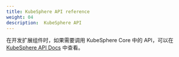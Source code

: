 ```yaml
---
title: KubeSphere API reference
weight: 04
description:  KubeSphere API
---
```


在开发扩展组件时，如果需要调用 KubeSphere Core 中的 API，可以在 [KubeSphere API Docs](https://kubesphere.io/api/kubesphere/) 中查看。
